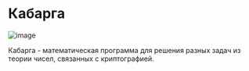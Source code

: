 # Кабарга
![image](https://user-images.githubusercontent.com/99981781/194707227-fdec2000-f21e-46ed-88da-8ac40666e8a0.png)

Кабарга - математическая программа для решения разных задач из теории чисел, связанных с криптографией.
